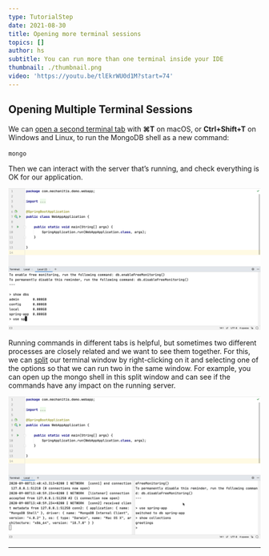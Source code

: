 ```yaml
---
type: TutorialStep
date: 2021-08-30
title: Opening more terminal sessions
topics: []
author: hs
subtitle: You can run more than one terminal inside your IDE
thumbnail: ./thumbnail.png
video: 'https://youtu.be/tlEkrWU0d1M?start=74'
---
```

## Opening Multiple Terminal Sessions
We can [open a second terminal tab](https://www.jetbrains.com/help/idea/terminal-emulator.html#new_session) with **⌘T** on macOS, or **Ctrl+Shift+T** on Windows and Linux, to run the MongoDB shell as a new command:

`mongo`

Then we can interact with the server that’s running, and check everything is OK for our application.

![Multiple MongoDB Shell](mulitple-mongo-shell.png)

Running commands in different tabs is helpful, but sometimes two different processes are closely related and we want to see them together. For this, we can [split](https://www.jetbrains.com/help/idea/using-code-editor.html#split_screen) our terminal window by right-clicking on it and selecting one of the options so that we can run two in the same window. For example, you can open up the mongo shell in this split window and can see if the commands have any impact on the running server.

![Split Terminal View](split-terminal-view.png)

---

